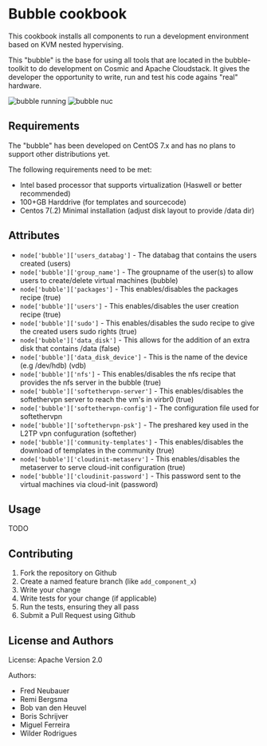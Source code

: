 Bubble cookbook
==============================
This cookbook installs all components to run a development environment based on KVM nested hypervising.

This "bubble" is the base for using all tools that are located in the bubble-toolkit to do development on Cosmic and Apache Cloudstack. It gives the developer the opportunity to write, run and test his code agains "real" hardware.

![bubble running](https://cloud.githubusercontent.com/assets/1392945/13878645/09e3e1ee-ed13-11e5-9119-c7dc595e5cbb.png)
![bubble nuc](https://cloud.githubusercontent.com/assets/1392945/13878657/1e19cb2e-ed13-11e5-8dff-0f4f3855196a.png)

Requirements
------------
The "bubble" has been developed on CentOS 7.x and has no plans to support other distributions yet.

The following requirements need to be met:

* Intel based processor that supports virtualization (Haswell or better recommended)
* 100+GB Harddrive (for templates and sourcecode)
* Centos 7(.2) Minimal installation (adjust disk layout to provide /data dir)

Attributes
----------
* `node['bubble']['users_databag']` - The databag that contains the users created (users)
* `node['bubble']['group_name']` - The groupname of the user(s) to allow users to create/delete virtual machines (bubble)
* `node['bubble']['packages']` - This enables/disables the packages recipe (true)
* `node['bubble']['users']` - This enables/disables the user creation recipe (true)
* `node['bubble']['sudo']` - This enables/disables the sudo recipe to give the created users sudo rights (true)
* `node['bubble']['data_disk']` - This allows for the addition of an extra disk that contains /data (false)
* `node['bubble']['data_disk_device']` - This is the name of the device (e.g /dev/hdb) (vdb)
* `node['bubble']['nfs']` - This enables/disables the nfs recipe that provides the nfs server in the bubble (true)
* `node['bubble']['softethervpn-server']` - This enables/disables the softethervpn server to reach the vm's in virbr0 (true)
* `node['bubble']['softethervpn-config']` - The configuration file used for softethervpn
* `node['bubble']['softethervpn-psk']` - The preshared key used in the L2TP vpn confuguration (softether)
* `node['bubble']['community-templates']` - This enables/disables the download of templates in the community (true)
* `node['bubble']['cloudinit-metaserv']` - This enables/disables the metaserver to serve cloud-init configuration (true)
* `node['bubble']['cloudinit-password']` - This password sent to the virtual machines via cloud-init (password)

Usage
-----
TODO

Contributing
------------

1. Fork the repository on Github
2. Create a named feature branch (like `add_component_x`)
3. Write your change
4. Write tests for your change (if applicable)
5. Run the tests, ensuring they all pass
6. Submit a Pull Request using Github

License and Authors
-------------------
License: Apache Version 2.0

Authors:
* Fred Neubauer
* Remi Bergsma
* Bob van den Heuvel
* Boris Schrijver
* Miguel Ferreira
* Wilder Rodrigues
